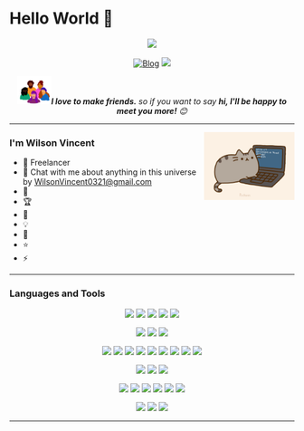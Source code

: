 # Hello World 👋

<p align="center">
  <img src="https://github-readme-stats.vercel.app/api?username=WilsonVincent&count_private=true&show_icons=true&theme=great-gatsby">
</p>
<p align="center">
	<a href="https://wilsonvincent.github.io"><img src="https://img.shields.io/badge/Welcome%20to%20my%20Blog-orange" alt="Blog"></a>
	<a href="mailto:wilsonvincent0321@gmail.com"><img src="https://img.shields.io/badge/-wilsonvincent0321@gmail.com-c14438?style=flat-square&logo=Gmail&logoColor=white&link=mailto:wilsonvincent0321@gmail.com"></a>
</p>


<p align="center">
  <img src="README.assets/giphy.gif" width="60"><em><b>I love to make friends.</b> so if you want to say <b>hi, I'll be happy to meet you more!</b> 😊</em>
</p>


---
<img height="120" align="right" alt="GIF" src="README.assets/pusheencode.gif" />

### I'm Wilson Vincent

- 🔭 Freelancer
- 💬 Chat with me about anything in this universe by WilsonVincent0321@gmail.com
- 🙋 
- 🏆 
- 🤖️ 
- 💡 
- 🌱
- :star:
- ⚡ 







-----

### Languages and Tools

<p align="center">
  <img height="40" src="https://cdn.jsdelivr.net/gh/devicons/devicon/icons/java/java-original.svg" />
  <img height="40" src="https://cdn.jsdelivr.net/gh/devicons/devicon/icons/spring/spring-original-wordmark.svg" />
  <img height="40" src="https://cdn.jsdelivr.net/gh/devicons/devicon/icons/android/android-plain-wordmark.svg" />
  <img height="40" src="https://cdn.jsdelivr.net/gh/devicons/devicon/icons/python/python-original.svg" />
  <img height="40" src="https://cdn.jsdelivr.net/gh/devicons/devicon/icons/bash/bash-original.svg" />
</p>

<p align="center">
	<img height="40" src="https://cdn.jsdelivr.net/gh/devicons/devicon/icons/mysql/mysql-original.svg" />
	<img height="40" src="https://cdn.jsdelivr.net/gh/devicons/devicon/icons/postgresql/postgresql-plain.svg" />
	<img height="40" src="https://cdn.jsdelivr.net/gh/devicons/devicon/icons/redis/redis-plain.svg" />
</p>
<p align="center">
  <img height="40" src="https://cdn.jsdelivr.net/gh/devicons/devicon/icons/flutter/flutter-original.svg" />
  <img height="40" src="https://cdn.jsdelivr.net/gh/devicons/devicon/icons/html5/html5-original.svg" />
  <img height="40" src="https://cdn.jsdelivr.net/gh/devicons/devicon/icons/css3/css3-original.svg" />
  <img height="40" src="https://cdn.jsdelivr.net/gh/devicons/devicon/icons/javascript/javascript-original.svg" />
  <img height="40" src="https://cdn.jsdelivr.net/gh/devicons/devicon/icons/jquery/jquery-original.svg" />
	<img height="40" src="https://cdn.jsdelivr.net/gh/devicons/devicon/icons/vuejs/vuejs-plain.svg" />
	<img height="40" src="https://cdn.jsdelivr.net/gh/devicons/devicon/icons/npm/npm-original-wordmark.svg" />
  <img height="40" src="https://cdn.jsdelivr.net/gh/devicons/devicon/icons/nodejs/nodejs-original.svg" />
	<img height="40" src="https://cdn.jsdelivr.net/gh/devicons/devicon/icons/webpack/webpack-original.svg" />
</p>

<p align="center">
	<img height="40" src="https://cdn.jsdelivr.net/gh/devicons/devicon/icons/docker/docker-plain.svg" />
	<img height="40" src="https://cdn.jsdelivr.net/gh/devicons/devicon/icons/nginx/nginx-original.svg" />
	<img height="40" src="https://cdn.jsdelivr.net/gh/devicons/devicon/icons/tomcat/tomcat-original.svg" />
</p>

<p align="center">
  <img height="40" src="https://cdn.jsdelivr.net/gh/devicons/devicon/icons/jetbrains/jetbrains-original.svg" />
  <img height="40" src="https://cdn.jsdelivr.net/gh/devicons/devicon/icons/androidstudio/androidstudio-original.svg" />
  <img height="40" src="https://cdn.jsdelivr.net/gh/devicons/devicon/icons/git/git-original.svg" />
  <img height="40" src="https://cdn.jsdelivr.net/gh/devicons/devicon/icons/github/github-original.svg" />
  <img height="40" src="https://cdn.jsdelivr.net/gh/devicons/devicon/icons/gitlab/gitlab-original.svg" />
  <img height="40" src="https://cdn.jsdelivr.net/gh/devicons/devicon/icons/vscode/vscode-original.svg" />
</p>


<p align="center">
	<img height="40" src="https://cdn.jsdelivr.net/gh/devicons/devicon/icons/linux/linux-plain.svg" />
	<img height="40" src="https://cdn.jsdelivr.net/gh/devicons/devicon/icons/ubuntu/ubuntu-plain.svg" />
	<img height="40" src="https://cdn.jsdelivr.net/gh/devicons/devicon/icons/centos/centos-original.svg" />
</p>

---

